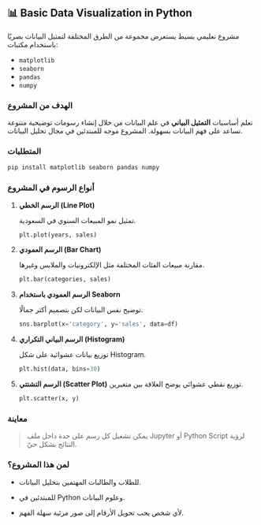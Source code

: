 ## 📊 Basic Data Visualization in Python

مشروع تعليمي بسيط يستعرض مجموعة من الطرق المختلفة لتمثيل البيانات بصريًا باستخدام مكتبات:

* `matplotlib`
* `seaborn`
* `pandas`
* `numpy`



### الهدف من المشروع

تعلم أساسيات **التمثيل البياني** في علم البيانات من خلال إنشاء رسومات توضيحية متنوعة تساعد على فهم البيانات بسهولة. المشروع موجه للمبتدئين في مجال تحليل البيانات.



### المتطلبات

```bash
pip install matplotlib seaborn pandas numpy
```



### أنواع الرسوم في المشروع

1. **الرسم الخطي (Line Plot)**
   
   تمثيل نمو المبيعات السنوي في السعودية.

   ```python
   plt.plot(years, sales)
   ```

3. **الرسم العمودي (Bar Chart)**
   
   مقارنة مبيعات الفئات المختلفة مثل الإلكترونيات والملابس وغيرها.

   ```python
   plt.bar(categories, sales)
   ```

5. **الرسم العمودي باستخدام Seaborn**
   
   توضيح نفس البيانات لكن بتصميم أكثر جمالًا.

   ```python
   sns.barplot(x='category', y='sales', data=df)
   ```

7. **الرسم البياني التكراري (Histogram)**
   
   توزيع بيانات عشوائية على شكل Histogram.

   ```python
   plt.hist(data, bins=30)
   ```

9. **الرسم التشتتي (Scatter Plot)**
   توزيع نقطي عشوائي يوضح العلاقة بين متغيرين.

   ```python
   plt.scatter(x, y)
   ```



### معاينة

> يمكن تشغيل كل رسم على حدة داخل ملف Jupyter أو Python Script لرؤية النتائج بشكل حيّ.



### لمن هذا المشروع؟

* للطلاب والطالبات المهتمين بتحليل البيانات.
  
* للمبتدئين في Python وعلوم البيانات.
  
* لأي شخص يحب تحويل الأرقام إلى صور مرئية سهلة الفهم.
